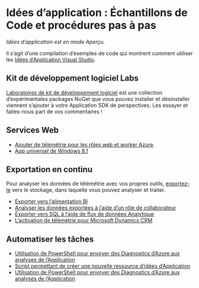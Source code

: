 <properties 
    pageTitle="Idées d’application : Échantillons de Code et procédures pas à pas" 
    description="Exemples que vous pouvez adapter à vos propres applications." 
    services="application-insights" 
    documentationCenter="windows"
    authors="alancameronwills" 
    manager="douge"/>

<tags 
    ms.service="application-insights" 
    ms.workload="tbd" 
    ms.tgt_pltfrm="ibiza" 
    ms.devlang="na" 
    ms.topic="article" 
    ms.date="01/05/2016" 
    ms.author="awills"/>

#  <a name="application-insights-code-samples-and-walkthroughs"></a>Idées d’application : Échantillons de Code et procédures pas à pas

*Idées d’application est en mode Aperçu.*

Il s’agit d’une compilation d’exemples de code qui montrent comment utiliser les [Idées d’Application Visual Studio](app-insights-overview.md).

## <a name="sdk-labs"></a>Kit de développement logiciel Labs

[Laboratoires de kit de développement logiciel](https://www.myget.org/gallery/applicationinsights-sdk-labs) est une collection d’expérimentales packages NuGet que vous pouvez installer et désinstaller viennent s’ajouter à votre Application SDK de perspectives. Les essayer et faites-nous part de vos commentaires !

## <a name="web-services"></a>Services Web

* [Ajouter de télémétrie pour les rôles web et worker Azure](https://github.com/Microsoft/ApplicationInsights-Home/tree/master/Samples/AzureEmailService).
* [App universel de Windows 8.1](https://github.com/Microsoft/ApplicationInsights-Home/tree/master/Samples/Windows%208.1%20Universal/)

## <a name="continuous-export"></a>Exportation en continu

Pour analyser les données de télémétrie avec vos propres outils, [exportez-le](app-insights-export-telemetry.md) vers le stockage, dans laquelle vous pouvez analyser et traiter.

* [Exporter vers l’alimentation BI](app-insights-export-power-bi.md) 
* [Analyser les données exportées à l’aide d’un rôle de collaborateur](app-insights-code-sample-export-telemetry-sql-database.md)
* [Exporter vers SQL à l’aide de flux de données Analytique](app-insights-code-sample-export-sql-stream-analytics.md)
* [L’activation de télémétrie pour Microsoft Dynamics CRM](app-insights-sample-mscrm.md)


## <a name="automate-tasks"></a>Automatiser les tâches

* [Utilisation de PowerShell pour envoyer des Diagnostics d’Azure aux analyses de l’Application](app-insights-powershell.md)
* [Script permettant de créer une nouvelle ressource d’idées d’Application](app-insights-powershell-script-create-resource.md)
* [Utilisation de PowerShell pour envoyer des Diagnostics d’Azure aux analyses de l’Application](app-insights-powershell-azure-diagnostics.md)








 
